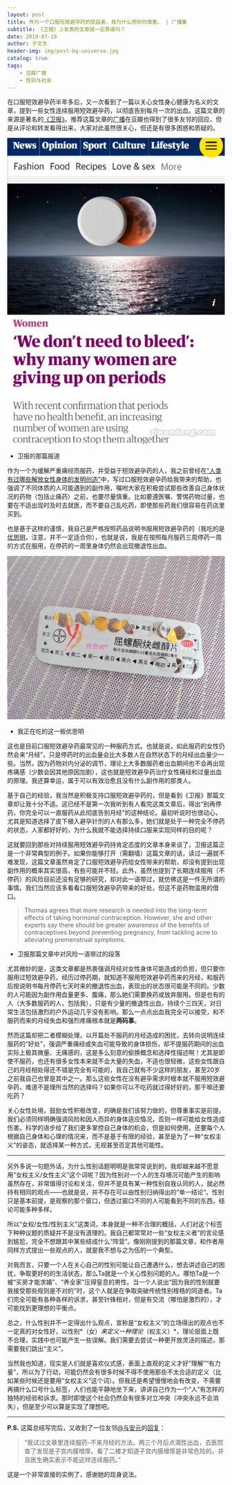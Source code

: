 ```yaml
---
layout: post
title: 作为一个口服短效避孕药的受益者，我为什么想劝你慎重。 | 广播集
subtitle: 《卫报》上发表的文章就一定靠谱吗？
date: 2019-07-19
author: 子文东
header-img: img/post-bg-universe.jpg
catalog: true
tags:
    - 豆瓣广播
    - 性别与社会
---
```


在口服短效避孕药半年多后，又一次看到了一篇以关心女性身心健康为名义的文章，提到一些女性连续服用短效避孕药，以彻底告别每月一次的出血。这篇文章的来源是著名的[《卫报》](https://www.theguardian.com/lifeandstyle/2019/jul/18/women-dont-need-to-bleed-why-many-more-of-us-are-giving-up-periods)。推荐这篇文章的[广播](https://www.douban.com/people/TTTevolt/status/2561894381/)在豆瓣也得到了很多友邻的回应，但是从评论和转发看得出来，大家对此虽然很关心，但还是有很多困惑和质疑的。

![](\img\190719-status-douban\01.jpg)
* 卫报的那篇报道

作为一个为缓解严重痛经而服药，并受益于短效避孕药的人，我之前曾经在[“人类有过哪些解放女性身体的发明创造”](https://www.douban.com/people/1087580/status/2475867900/)中，写过口服短效避孕药给我带来的帮助，也强调了不同体质的人可能遇到的副作用，嘱咐大家在积极尝试那些改善自己身体状况的药物（包括止痛药）之前，也要尽量慎重。比如要遵医嘱、警惕药物过量，也要在不适出现时及时去就医，而不要自己乱吃药，即使那些药我们很容易在药店里买到。

也是基于这样的谨慎，我自己是严格按照药品说明书服用短效避孕药的（我吃的是[优思明](https://zhuanlan.zhihu.com/p/28935684)，注意，并不一定适合你），也就是说，我是在按照每月服药三周停药一周的方式在服用，在停药的一周里身体仍然会出现撤退性出血。

![](\img\190719-status-douban\02.jpg)
* 我正在吃的这一板优思明

这也是目前口服短效避孕药最常见的一种服药方式。也就是说，如此服药的女性仍然会来“月经”，只是停药时的出血量会比大多数人在自然状态下的月经出血量少一些。当然，因为药物对内分泌的调节，理论上大多数服药者出血期间也不会再出现疼痛感（少数会因其他原因加剧），这也就是短效避孕药治疗女性痛经和过量出血的原理。我还算幸运，属于可以有效治愈且没有什么副作用的那类人。

基于自己的经验，我当然是积极支持口服短效避孕药的，但是看到《卫报》那篇文章却让我十分不适。这已经不是第一次我听到有人看完这类文章后，得出“别再停药，你完全可以一直服药从此彻底告别月经”的这种结论。最初听说时也很动心，尤其是知道选择了皮下植入避孕针剂的人有那么多，她们就是处于一种完全不停药的状态，人家都好好的，为什么我就不能选择持续口服来实现同样的目的呢？

这就要回到那些对持续服用短效避孕药持肯定态度的文章本身来谈了，卫报这篇正是一个非常典型的例子。如果你能够打开（需翻墙）这篇文章的话，读过一遍就不难发现，这篇文章虽然肯定了口服短效避孕药给女性带来的帮助，却没有提到出现副作用的概率其实很高，有些可能并不轻。此外，虽然也提到了长期连续服用（不停药）的风险目前还没有足够的研究，却对此一语带过，就仿佛这是一件无所谓的事情。我们当然应该多看看口服短效避孕药带来的好处，但这不是药物滥用的借口。

>Thomas agrees that more research is needed into the long-term effects of taking hormonal contraception. However, she and other experts say there should be greater awareness of the benefits of contraceptives beyond preventing pregnancy, from tackling acne to alleviating premenstrual symptoms.
* 卫报那篇文章中对风险一语带过的段落

尤其微妙的是，这类文章都是热衷强调月经对女性身体可能造成的负担，但只要你服用过短效避孕药，经历过停药期，就知道不服用短效避孕药而来的月经，和服药后按说明书每月停药七天时来的撤退性出血，表现出的状态很可能是不同的。少数的人可能因为副作用血量更多、腹痛，那么她们需要换药或放弃服用。但是也有的人（大多数服药的人，包括我），只是有少量的撤退性出血，持续个三四天，对日常生活包括激烈的户外运动几乎没有影响。那么一点点出血我完全可以接受，和不服药而来的月经失血和强烈疼痛根本就是**两码事**。

然而这篇却把二者模糊处理，以开篇处不服药的月经造成的困扰，去转向说明连续服药的“好处”，强调严重痛经或失血可能导致的身体损伤，却不提服药期间的出血实际上极其微量、无痛感的，这是多么刻意的偷换概念和选择性描述啊！尤其是即使不服药，也还有很多女性本来就不会大量的失血，不适也很轻微，这些女性跟自己的月经相处得还不错是完全有可能的，我自己就有不少这样的朋友，甚至20岁之前我自己也曾是其中之一。那么这些女性在没有避孕需求时根本就不服用短效避孕药，难道不是理所当然的选择吗？如果你可以不吃药就过得好好的，那干嘛还要吃药？

关心女性处境，鼓励女性积极改变，的确是我们该努力做的，但尊重事实是前提。我们必须同样明确强调风险和因人而异的身体适应情况，否则一样可能给女性造成伤害。科学的进步给了我们更多掌控自己身体的机会，但是如何使用，还要每个人根据自己身体和心理的情况来，而不是基于有限的经验，甚至是为了一种“女权主义”的姿态，就选择某一种方式，无视甚至否定其他可能性。

---

另外多说一句题外话，为什么性别话题明明是我常常说到的，我却越来越不愿意用“女权主义/女性主义”这个词呢？因为性别对一个人的生存境况可能产生的影响虽然存在，非常值得讨论和关注，但并不是具有某一种性别自我认同的人，就必然持有相同的观点——也就是说，并不存在可以由性别归纳得出的“单一结论”。性别只是基本前提，是观察的那个窗口，但透过窗口不同的人可能看到不同的东西，结论可能多种多样。

所以“女权/女性/性别主义”这类词，本身就是一种不合理的概括，人们对这个标签下种种议题的质疑并不是没有道理的。我自己都常常对一些“女权主义者”的言论感到尴尬，完全不想跟其中某些结成什么“阵营”。像刚刚提到的那篇文章，和作者用同样方式提出一些观点的人，就是我不想与之为伍的一个典型。

对我而言，只要一个人在关心自己的性别可能让自己遭遇什么，想去讲述自己的困扰，争取更好的的生活状态，那么Ta就是一个关心性别问题的人。哪怕Ta是一个被“买房才能求婚”、“养全家”压得窒息的男性。当一个人说出“因为我的性别就要我接受那些规则是不对的”时，这个人就是在争取突破传统性别桎梏的同道者。Ta们完全可能有各种各样的诉求，甚至针锋相对，但是有交流（哪怕是激烈的），才可能找到更理想的平衡点。 

总之，什么性别并不一定得出什么观点，宣称是“女权主义”的立场得出的观点也不一定真的对女性好，以性别*（女）*来定义一种理论*（权主义）*，理论层面上既不合理，实践中也可能产生一些误解。我们需要去尝试一种更开放灵活的描述，那需要我们跳出“主义”。

当然我也知道，现实是人们就是喜欢仪式感，表面上直观的定义才好“理解”“有力量”，所以为了行动，可能仍然会有很多时候不得不使用那些不太合适的定义（比如某些时候还是要用“女权主义”这个词）。但我还是希望慢慢地会有改变，不需要再搞什么口号什么标签，人们也能平静地坐下来，讲讲自己作为一个“人”有怎样的独特的经验和诉求。那时即使这个社会仍然会有很多对立冲突（冲突永远不会消失），但是至少可以算是实现了理想吧。

---

**P.S.**
这篇总结写完后，又收到了一位友邻[@与安元](https://www.douban.com/people/66567882)的[回复](https://www.douban.com/people/gaobiedeying/status/2562297945/)：
>“我试过文章里连续服药-不来月经的方法。两三个月后点滴性出血，去医院查了发现是子宫内膜增厚。看了二楼才知道子宫内膜增厚是非常危险的。并且医生确实表示不能这样连续服药。”

这是一个非常直接的实例了，感谢她的现身说法。
